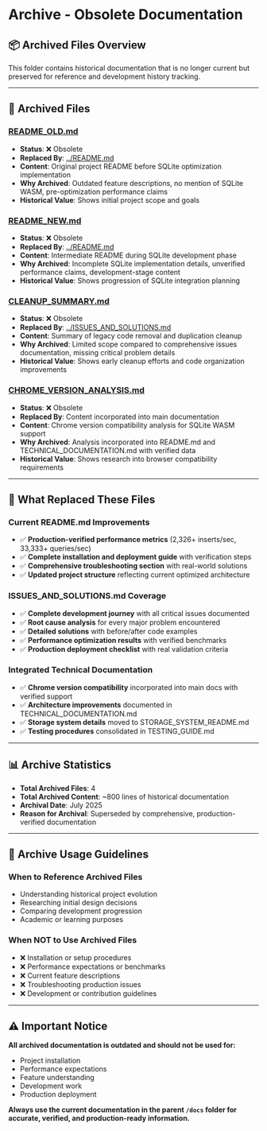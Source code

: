 # Archive - Obsolete Documentation

## 📦 **Archived Files Overview**

This folder contains historical documentation that is no longer current but preserved for reference and development history tracking.

---

## 📄 **Archived Files**

### **[README_OLD.md](./README_OLD.md)**
- **Status**: ❌ Obsolete
- **Replaced By**: [../README.md](../../README.md)
- **Content**: Original project README before SQLite optimization implementation
- **Why Archived**: Outdated feature descriptions, no mention of SQLite WASM, pre-optimization performance claims
- **Historical Value**: Shows initial project scope and goals

### **[README_NEW.md](./README_NEW.md)**
- **Status**: ❌ Obsolete  
- **Replaced By**: [../README.md](../../README.md)
- **Content**: Intermediate README during SQLite development phase
- **Why Archived**: Incomplete SQLite implementation details, unverified performance claims, development-stage content
- **Historical Value**: Shows progression of SQLite integration planning

### **[CLEANUP_SUMMARY.md](./CLEANUP_SUMMARY.md)**
- **Status**: ❌ Obsolete
- **Replaced By**: [../ISSUES_AND_SOLUTIONS.md](../ISSUES_AND_SOLUTIONS.md)
- **Content**: Summary of legacy code removal and duplication cleanup
- **Why Archived**: Limited scope compared to comprehensive issues documentation, missing critical problem details
- **Historical Value**: Shows early cleanup efforts and code organization improvements

### **[CHROME_VERSION_ANALYSIS.md](./CHROME_VERSION_ANALYSIS.md)**
- **Status**: ❌ Obsolete
- **Replaced By**: Content incorporated into main documentation
- **Content**: Chrome version compatibility analysis for SQLite WASM support
- **Why Archived**: Analysis incorporated into README.md and TECHNICAL_DOCUMENTATION.md with verified data
- **Historical Value**: Shows research into browser compatibility requirements

---

## 🔄 **What Replaced These Files**

### **Current README.md Improvements**
- ✅ **Production-verified performance metrics** (2,326+ inserts/sec, 33,333+ queries/sec)
- ✅ **Complete installation and deployment guide** with verification steps
- ✅ **Comprehensive troubleshooting section** with real-world solutions
- ✅ **Updated project structure** reflecting current optimized architecture

### **ISSUES_AND_SOLUTIONS.md Coverage**
- ✅ **Complete development journey** with all critical issues documented
- ✅ **Root cause analysis** for every major problem encountered
- ✅ **Detailed solutions** with before/after code examples
- ✅ **Performance optimization results** with verified benchmarks
- ✅ **Production deployment checklist** with real validation criteria

### **Integrated Technical Documentation**
- ✅ **Chrome version compatibility** incorporated into main docs with verified support
- ✅ **Architecture improvements** documented in TECHNICAL_DOCUMENTATION.md
- ✅ **Storage system details** moved to STORAGE_SYSTEM_README.md
- ✅ **Testing procedures** consolidated in TESTING_GUIDE.md

---

## 📊 **Archive Statistics**

- **Total Archived Files**: 4
- **Total Archived Content**: ~800 lines of historical documentation
- **Archival Date**: July 2025
- **Reason for Archival**: Superseded by comprehensive, production-verified documentation

---

## 🎯 **Archive Usage Guidelines**

### **When to Reference Archived Files**
- Understanding historical project evolution
- Researching initial design decisions
- Comparing development progression
- Academic or learning purposes

### **When NOT to Use Archived Files**
- ❌ Installation or setup procedures
- ❌ Performance expectations or benchmarks  
- ❌ Current feature descriptions
- ❌ Troubleshooting production issues
- ❌ Development or contribution guidelines

---

## ⚠️ **Important Notice**

**All archived documentation is outdated and should not be used for:**
- Project installation
- Performance expectations
- Feature understanding
- Development work
- Production deployment

**Always use the current documentation in the parent `/docs` folder for accurate, verified, and production-ready information.**
